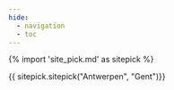 ```yaml
---
hide:
  - navigation
  - toc
---
```


{% import 'site_pick.md' as sitepick %}

{{ sitepick.sitepick("Antwerpen", "Gent")}}